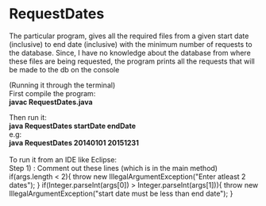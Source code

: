 # RequestDates
The particular program, gives all the required files from a given start date (inclusive) to end date (inclusive) with the minimum number of requests to the 
database. 
Since, I have no knowledge about the database from where these files are being requested, the program prints all the requests that will be made to the db on the console

(Running it through the terminal)<br /> 
First compile the program:<br /> 
**javac RequestDates.java**

Then run it:<br /> 
**java RequestDates startDate endDate**<br /> 
e.g:<br /> 
**java RequestDates 20140101 20151231**
<br /> 
<br /> 
To run it from an IDE like Eclipse: <br />
Step 1) : Comment out these lines (which is in the main method)<br /> 
if(args.length < 2){
			throw new IllegalArgumentException("Enter atleast 2 dates");
	}
if(Integer.parseInt(args[0]) > Integer.parseInt(args[1])){
			throw new IllegalArgumentException("start date must be less than end date");
	}

